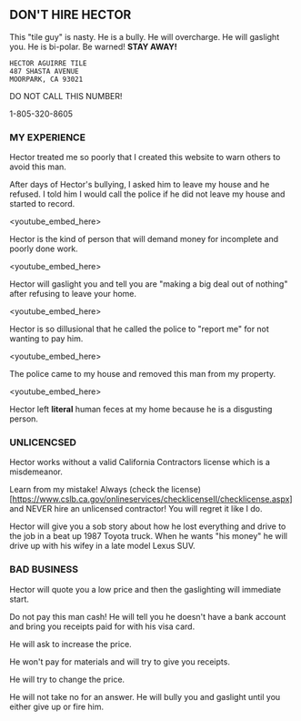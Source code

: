 ## DON'T HIRE HECTOR

This "tile guy" is nasty. He is a bully. He will overcharge. He will gaslight you. He is bi-polar. Be warned! **STAY AWAY!**



```
HECTOR AGUIRRE TILE
487 SHASTA AVENUE
MOORPARK, CA 93021
```

DO NOT CALL THIS NUMBER!

1-805-320-8605

### MY EXPERIENCE

Hector treated me so poorly that I created this website to warn others to avoid this man.

After days of Hector's bullying, I asked him to leave my house and he refused. I told him I would call the police if he did not leave my house and started to record.

<youtube_embed_here>

Hector is the kind of person that will demand money for incomplete and poorly done work.

<youtube_embed_here>

Hector will gaslight you and tell you are "making a big deal out of nothing" after refusing to leave your home.

<youtube_embed_here>

Hector is so dillusional that he called the police to "report me" for not wanting to pay him.

<youtube_embed_here>

The police came to my house and removed this man from my property.

<youtube_embed_here>

Hector left **literal** human feces at my home because he is a disgusting person.

### UNLICENCSED

Hector works without a valid California Contractors license which is a misdemeanor.

Learn from my mistake! Always (check the license)[https://www.cslb.ca.gov/onlineservices/checklicenseII/checklicense.aspx] and NEVER hire an unlicensed contractor! You will regret it like I do.

Hector will give you a sob story about how he lost everything and drive to the job in a beat up 1987 Toyota truck. When he wants "his money" he will drive up with his wifey in a late model Lexus SUV. 

### BAD BUSINESS

Hector will quote you a low price and then the gaslighting will immediate start.

Do not pay this man cash! He will tell you he doesn't have a bank account and bring you receipts paid for with his visa card.

He will ask to increase the price.

He won't pay for materials and will try to give you receipts.

He will try to change the price.

He will not take no for an answer. He will bully you and gaslight until you either give up or fire him.

